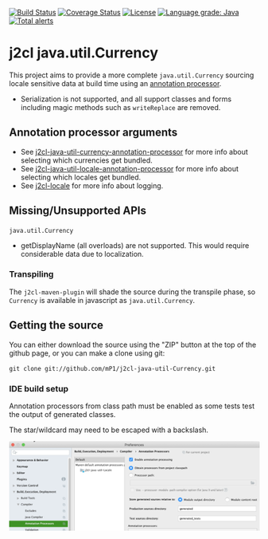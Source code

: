 [![Build Status](https://travis-ci.com/mP1/j2cl-java-util-Currency.svg?branch=master)](https://travis-ci.com/mP1/j2cl-java-util-Currency.svg?branch=master)
[![Coverage Status](https://coveralls.io/repos/github/mP1/j2cl-java-util-Currency/badge.svg?branch=master)](https://coveralls.io/github/mP1/j2cl-java-util-Currency?branch=master)
[![License](https://img.shields.io/badge/License-Apache%202.0-blue.svg)](https://opensource.org/licenses/Apache-2.0)
[![Language grade: Java](https://img.shields.io/lgtm/grade/java/g/mP1/j2cl-java-util-Currency.svg?logo=lgtm&logoWidth=18)](https://lgtm.com/projects/g/mP1/j2cl-java-util-Currency/context:java)
[![Total alerts](https://img.shields.io/lgtm/alerts/g/mP1/j2cl-java-util-Currency.svg?logo=lgtm&logoWidth=18)](https://lgtm.com/projects/g/mP1/j2cl-java-util-Currency/alerts/)



#  j2cl java.util.Currency

This project aims to provide a more complete `java.util.Currency` sourcing locale sensitive data at build time using
an [annotation processor](https://github.com/mP1/j2cl-java-util-currency-annotation-processor).

- Serialization is not supported, and all support classes and forms including magic methods such as `writeReplace` are removed.



## Annotation processor arguments

- See [j2cl-java-util-currency-annotation-processor](https://github.com/mP1/j2cl-java-util-locale-annotation-processor) for more info about selecting which currencies get bundled.
- See [j2cl-java-util-locale-annotation-processor](https://github.com/mP1/j2cl-java-util-locale-annotation-processor) for more info about selecting which locales get bundled.
- See [j2cl-locale](https://github.com/mP1/j2cl-locale) for more info about logging.


## Missing/Unsupported APIs

`java.util.Currency`

- getDisplayName (all overloads) are not supported. This would require considerable data due to localization.




### Transpiling

The `j2cl-maven-plugin` will shade the source during the transpile phase, so `Currency`
is available in javascript as `java.util.Currency`. 



## Getting the source

You can either download the source using the "ZIP" button at the top
of the github page, or you can make a clone using git:

```
git clone git://github.com/mP1/j2cl-java-util-Currency.git
```



### IDE build setup

Annotation processors from class path must be enabled as some tests test the output of generated classes.

The star/wildcard may need to be escaped with a backslash.

![Intellij -> System Preferences -> Annotation Processors](intellij-enable-annotation-processors.png)